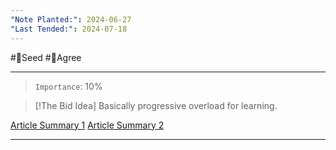 ```yaml
---
"Note Planted:": 2024-06-27
"Last Tended:": 2024-07-18
---
```

#🌱Seed  #🙂Agree
****
> `Importance`: 10%
 
> [!The Bid Idea]
> Basically progressive overload for learning.

[Article Summary 1](https://educationaltechnology.net/vygotskys-zone-of-proximal-development-and-scaffolding/)
[Article Summary 2](https://www.thoughtco.com/zone-of-proximal-development-4584842)
****
